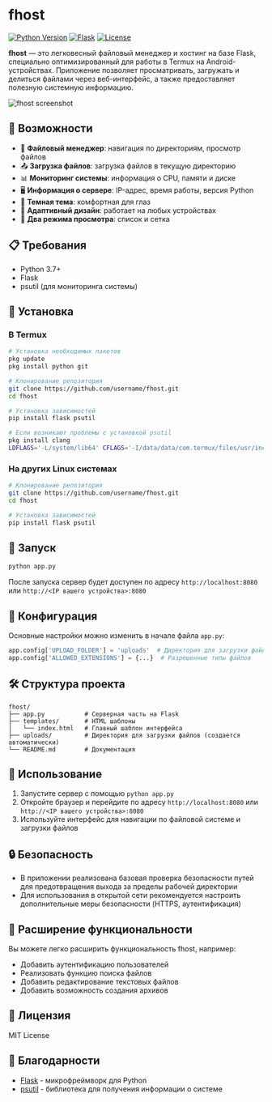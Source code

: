 # fhost

[![Python Version](https://img.shields.io/badge/python-3.7%2B-blue)](https://www.python.org/downloads/)
[![Flask](https://img.shields.io/badge/flask-2.0%2B-green)](https://flask.palletsprojects.com/)
[![License](https://img.shields.io/badge/License-MIT-yellow.svg)](https://opensource.org/licenses/MIT)

**fhost** — это легковесный файловый менеджер и хостинг на базе Flask, специально оптимизированный для работы в Termux на Android-устройствах. Приложение позволяет просматривать, загружать и делиться файлами через веб-интерфейс, а также предоставляет полезную системную информацию.

![fhost screenshot](screenshot.png)

## 🚀 Возможности

- 📁 **Файловый менеджер**: навигация по директориям, просмотр файлов
- 📤 **Загрузка файлов**: загрузка файлов в текущую директорию
- 📊 **Мониторинг системы**: информация о CPU, памяти и диске
- 🖥️ **Информация о сервере**: IP-адрес, время работы, версия Python
- 🌙 **Темная тема**: комфортная для глаз
- 📱 **Адаптивный дизайн**: работает на любых устройствах
- 🔄 **Два режима просмотра**: список и сетка

## 📋 Требования

- Python 3.7+
- Flask
- psutil (для мониторинга системы)

## 🔧 Установка

### В Termux

```bash
# Установка необходимых пакетов
pkg update
pkg install python git

# Клонирование репозитория
git clone https://github.com/username/fhost.git
cd fhost

# Установка зависимостей
pip install flask psutil

# Если возникают проблемы с установкой psutil
pkg install clang
LDFLAGS='-L/system/lib64' CFLAGS='-I/data/data/com.termux/files/usr/include/' pip install psutil
```

### На других Linux системах

```bash
# Клонирование репозитория
git clone https://github.com/username/fhost.git
cd fhost

# Установка зависимостей
pip install flask psutil
```

## 🚀 Запуск

```bash
python app.py
```

После запуска сервер будет доступен по адресу `http://localhost:8080` или `http://<IP вашего устройства>:8080`

## 📝 Конфигурация

Основные настройки можно изменить в начале файла `app.py`:

```python
app.config['UPLOAD_FOLDER'] = 'uploads'  # Директория для загрузки файлов
app.config['ALLOWED_EXTENSIONS'] = {...}  # Разрешенные типы файлов
```

## 🛠️ Структура проекта

```
fhost/
├── app.py           # Серверная часть на Flask
├── templates/       # HTML шаблоны
│   └── index.html   # Главный шаблон интерфейса
├── uploads/         # Директория для загрузки файлов (создается автоматически)
└── README.md        # Документация
```

## 📱 Использование

1. Запустите сервер с помощью `python app.py`
2. Откройте браузер и перейдите по адресу `http://localhost:8080` или `http://<IP вашего устройства>:8080`
3. Используйте интерфейс для навигации по файловой системе и загрузки файлов

## 🔒 Безопасность

- В приложении реализована базовая проверка безопасности путей для предотвращения выхода за пределы рабочей директории
- Для использования в открытой сети рекомендуется настроить дополнительные меры безопасности (HTTPS, аутентификация)

## 🔄 Расширение функциональности

Вы можете легко расширить функциональность fhost, например:

- Добавить аутентификацию пользователей
- Реализовать функцию поиска файлов
- Добавить редактирование текстовых файлов
- Добавить возможность создания архивов

## 📜 Лицензия

MIT License

## 🙏 Благодарности

- [Flask](https://flask.palletsprojects.com/) - микрофреймворк для Python
- [psutil](https://github.com/giampaolo/psutil) - библиотека для получения информации о системе
